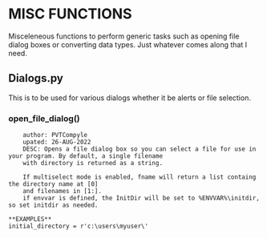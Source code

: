 # MISC FUNCTIONS
Misceleneous functions to perform generic tasks such as opening file dialog boxes or converting data types. Just whatever comes along that I need.

## Dialogs.py
This is to be used for various dialogs whether it be alerts or file selection.

### open_file_dialog()
```
    author: PVTCompyle
    upated: 26-AUG-2022
    DESC: Opens a file dialog box so you can select a file for use in your program. By default, a single filename
    with directory is returned as a string. 
    
    If multiselect mode is enabled, fname will return a list containg the directory name at [0] 
    and filenames in [1:].
    if envvar is defined, the InitDir will be set to %ENVVAR%\initdir, so set initdir as needed.

**EXAMPLES**
initial_directory = r'c:\users\myuser\'
